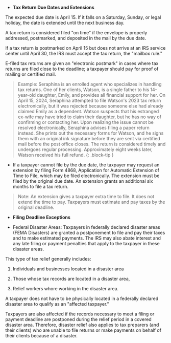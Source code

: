 - **Tax Return Due Dates and Extensions**

The expected due date is April 15. If it falls on a Saturday, Sunday, or legal holiday, the date is extended until the next business day.

A tax return is considered filed "on time" if the envelope is properly addressed, postmarked, and deposited in the mail by the due date. 

If a tax return is postmarked on April 15 but does not arrive at an IRS service center until April 30, the IRS must accept the tax return, the "mailbox rule." 

E-filed tax returns are given an "electronic postmark" in cases where tax returns are filed close to the deadline; a taxpayer should pay for proof of mailing or certified mail.

> Example: Seraphina is an enrolled agent who specializes in handling tax returns. One of her clients, Watson, is a single father to his 14-year-old daughter, Emily, and provides all financial support for her. On April 15, 2024, Seraphina attempted to file Watson's 2023 tax return electronically, but it was rejected because someone else had already claimed Emily as a dependent. Watson suspects that his estranged ex-wife may have tried to claim their daughter, but he has no way of confirming or contacting her. Upon realizing the issue cannot be resolved electronically, Seraphina advises filing a paper return instead. She prints out the necessary forms for Watson, and he signs them with an original ink signature before they are sent via certified mail before the post office closes. The return is considered timely and undergoes regular processing. Approximately eight weeks later, Watson received his full refund.
{: .block-tip }

- If a taxpayer cannot file by the due date, the taxpayer may request an extension by filing Form 4868, Application for Automatic Extension of Time to File, which may be filed electronically. The extension must be filed by the original due date. An extension grants an additional six months to file a tax return.

> Note: An extension gives a taxpayer extra time to file. It does not extend the time to pay. Taxpayers must estimate and pay taxes by the original deadline.

- **Filing Deadline Exceptions**

- Federal Disaster Areas: Taxpayers in federally declared disaster areas (FEMA Disasters) are granted a postponement to file and pay their taxes and to make estimated payments. The IRS may also abate interest and any late filing or payment penalties that apply to the taxpayer in these disaster areas. 

This type of tax relief generally includes:

1. Individuals and businesses located in a disaster area

2. Those whose tax records are located in a disaster area,

3. Relief workers whore working in the disaster area.

A taxpayer does not have to be physically located in a federally declared disaster area to qualify as an "affected taxpayer." 

Taxpayers are also affected if the records necessary to meet a filing or payment deadline are postponed during the relief period in a covered disaster area. Therefore, disaster relief also applies to tax preparers (and their clients) who are unable to file returns or make payments on behalf of their clients because of a disaster.

